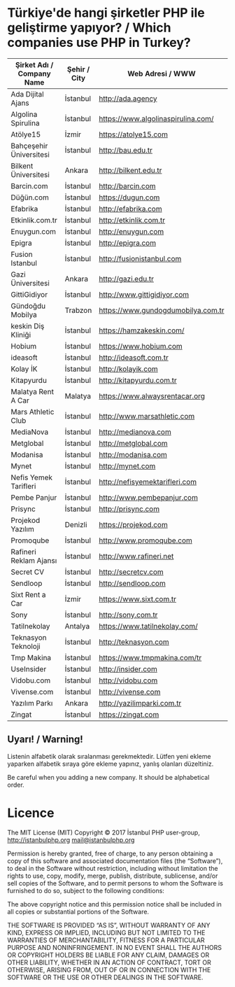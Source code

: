 # Türkiye'de hangi şirketler PHP ile geliştirme yapıyor? / Which companies use PHP in Turkey?

| Şirket Adı / Company Name      | Şehir / City    | Web Adresi / WWW |
|------------------|----------|--------------------------|
| Ada Dijital Ajans | İstanbul | http://ada.agency |
| Algolina Spirulina | İstanbul | https://www.algolinaspirulina.com/ |
| Atölye15          | İzmir    | https://atolye15.com   |
| Bahçeşehir Üniversitesi | İstanbul | http://bau.edu.tr      |
| Bilkent Üniversitesi | Ankara | http://bilkent.edu.tr      |
| Barcin.com | İstanbul | http://barcin.com      |
| Düğün.com | İstanbul | https://dugun.com      |
| Efabrika | İstanbul | http://efabrika.com      |
| Etkinlik.com.tr | İstanbul | http://etkinlik.com.tr      |
| Enuygun.com | İstanbul | http://enuygun.com      |
| Epigra | İstanbul | http://epigra.com      |
| Fusion Istanbul | İstanbul | http://fusionistanbul.com      |
| Gazi Üniversitesi | Ankara | http://gazi.edu.tr |
| GittiGidiyor | İstanbul | http://www.gittigidiyor.com |
| Gündoğdu Mobilya | Trabzon | https://www.gundogdumobilya.com.tr |
| keskin Diş Kliniği | İstanbul | https://hamzakeskin.com/ |
| Hobium | İstanbul | https://www.hobium.com |
| ideasoft | İstanbul | http://ideasoft.com.tr |
| Kolay İK | İstanbul | http://kolayik.com      |
| Kitapyurdu | İstanbul | http://kitapyurdu.com.tr      |
| Malatya Rent A Car | Malatya | https://www.alwaysrentacar.org |
| Mars Athletic Club | İstanbul | http://www.marsathletic.com      |
| MediaNova | İstanbul | http://medianova.com      |
| Metglobal | İstanbul | http://metglobal.com      |
| Modanisa | İstanbul | http://modanisa.com      |
| Mynet | İstanbul | http://mynet.com      |
| Nefis Yemek Tarifleri | İstanbul | http://nefisyemektarifleri.com      |
| Pembe Panjur | İstanbul | http://www.pembepanjur.com      |
| Prisync | İstanbul | http://prisync.com      |
| Projekod Yazılım | Denizli | https://projekod.com      |
| Promoqube | İstanbul | http://www.promoqube.com      |
| Rafineri Reklam Ajansı | İstanbul | http://www.rafineri.net      |
| Secret CV | İstanbul | http://secretcv.com      |
| Sendloop | İstanbul | http://sendloop.com      |
| Sixt Rent a Car | İzmir | https://www.sixt.com.tr      |
| Sony | İstanbul | http://sony.com.tr      |
| Tatilnekolay | Antalya | https://www.tatilnekolay.com/     |
| Teknasyon Teknoloji | İstanbul | http://teknasyon.com      |
| Tmp Makina | İstanbul | https://www.tmpmakina.com/tr     |
| UseInsider | İstanbul | http://insider.com      |
| Vidobu.com | İstanbul | http://vidobu.com      |
| Vivense.com | İstanbul | http://vivense.com      |
| Yazılım Parkı | Ankara | http://yazilimparki.com.tr |
| Zingat | İstanbul | https://zingat.com      |

## Uyarı! / Warning!

Listenin alfabetik olarak sıralanması gerekmektedir. Lütfen yeni ekleme yaparken alfabetik sıraya göre ekleme yapınız, yanlış olanları düzeltiniz.

Be careful when you adding a new company. It should be alphabetical order. 

# Licence

The MIT License (MIT)
Copyright © 2017 İstanbul PHP user-group, http://istanbulphp.org <mail@istanbulphp.org>

Permission is hereby granted, free of charge, to any person obtaining a copy of this software and associated documentation files (the “Software”), to deal in the Software without restriction, including without limitation the rights to use, copy, modify, merge, publish, distribute, sublicense, and/or sell copies of the Software, and to permit persons to whom the Software is furnished to do so, subject to the following conditions:

The above copyright notice and this permission notice shall be included in all copies or substantial portions of the Software.

THE SOFTWARE IS PROVIDED “AS IS”, WITHOUT WARRANTY OF ANY KIND, EXPRESS OR IMPLIED, INCLUDING BUT NOT LIMITED TO THE WARRANTIES OF MERCHANTABILITY, FITNESS FOR A PARTICULAR PURPOSE AND NONINFRINGEMENT. IN NO EVENT SHALL THE AUTHORS OR COPYRIGHT HOLDERS BE LIABLE FOR ANY CLAIM, DAMAGES OR OTHER LIABILITY, WHETHER IN AN ACTION OF CONTRACT, TORT OR OTHERWISE, ARISING FROM, OUT OF OR IN CONNECTION WITH THE SOFTWARE OR THE USE OR OTHER DEALINGS IN THE SOFTWARE.
